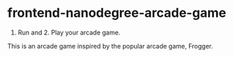 frontend-nanodegree-arcade-game
===============================

1. Run and 2. Play your arcade game.

This is an arcade game inspired by the popular arcade game, Frogger. 
